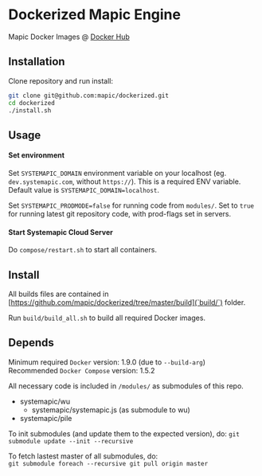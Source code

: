 # Dockerized Mapic Engine

Mapic Docker Images @ [Docker Hub](https://hub.docker.com/u/mapic/dashboard/)

## Installation
Clone repository and run install:
```bash
git clone git@github.com:mapic/dockerized.git
cd dockerized
./install.sh
```

## Usage




#### Set environment

Set `SYSTEMAPIC_DOMAIN` environment variable on your localhost
(eg. `dev.systemapic.com`, without `https://`).
This is a required ENV variable.
Default value is `SYSTEMAPIC_DOMAIN=localhost`.

Set `SYSTEMAPIC_PRODMODE=false` for running code from `modules/`.
Set to `true` for running latest git repository code,
with prod-flags set in servers. 


#### Start Systemapic Cloud Server

Do `compose/restart.sh` to start all containers. 

## Install

All builds files are contained in
[https://github.com/mapic/dockerized/tree/master/build](`build/`)
folder. 

Run `build/build_all.sh` to build all required Docker images.

## Depends

Minimum required `Docker` version: 1.9.0 (due to `--build-arg`)  
Recommended `Docker Compose` version: 1.5.2  

All necessary code is included in `/modules/` as submodules of this repo.  
 - systemapic/wu  
   - systemapic/systemapic.js (as submodule to wu)  
 - systemapic/pile  

To init submodules (and update them to the expected version), do:
`git submodule update --init --recursive`

To fetch lastest master of all submodules, do:  
`git submodule foreach --recursive git pull origin master`  
